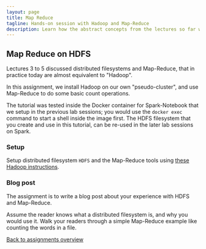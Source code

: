 ```yaml
---
layout: page
title: Map Reduce
tagline: Hands-on session with Hadoop and Map-Reduce
description: Learn how the abstract concepts from the lectures so far work out in practice.
---
```


## Map Reduce on HDFS

Lectures 3 to 5 discussed distributed filesystems and Map-Reduce, that in practice today are almost equivalent to "Hadoop".

In this assignment, we install Hadoop on our own "pseudo-cluster", and use Map-Reduce to do some basic count operations.

The tutorial was tested inside the Docker container for Spark-Notebook that we setup in the previous lab sessions;
you would use the `docker exec` command to start a shell inside the image first.
The HDFS filesystem that you create and use in this tutorial, can be re-used in the later lab sessions on Spark.

### Setup

Setup distributed filesystem `HDFS` and the Map-Reduce tools using [these Hadoop instructions](../background/hadoop.html).

### Blog post

The assignment is to write a blog post about your experience with HDFS and Map-Reduce.

Assume the reader knows what a distributed filesystem is, and why you would use it.
Walk your readers through a simple Map-Reduce example like counting the words in a file.

[Back to assignments overview](index.html)


